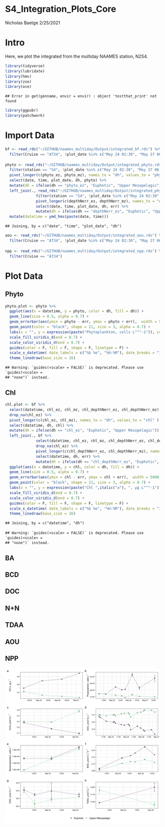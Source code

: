 S4\_Integration\_Plots\_Core
================
Nicholas Baetge
2/25/2021

# Intro

Here, we plot the integrated from the multiday NAAMES station, N2S4.

``` r
library(tidyverse)
library(lubridate)
library(hms)
library(zoo) 
library(oce)  
```

    ## Error in get(genname, envir = envir) : object 'testthat_print' not found

``` r
library(ggpubr)
library(patchwork)
```

# Import Data

``` r
bf <- read_rds("~/GITHUB/naames_multiday/Output/integrated_bf.rds") %>% 
  filter(Cruise == "AT34", !plot_date %in% c("May 24 02:30", "May 27 06:07"))

phyto <- read_rds("~/GITHUB/naames_multiday/Output/integrated_phyto.rds") %>% 
  filter(station == "S4", !plot_date %in% c("May 24 02:30", "May 27 06:07", "Sep 10 07:30")) %>% 
  pivot_longer(c(phyto_ez, phyto_mz), names_to = "dh", values_to = "phyto" ) %>% 
  select(date, time, plot_date, dh, phyto) %>% 
  mutate(dh = ifelse(dh == "phyto_ez", "Euphotic", "Upper Mesopelagic")) %>% 
  left_join(., read_rds("~/GITHUB/naames_multiday/Output/integrated_phyto.rds") %>% 
              filter(station == "S4", !plot_date %in% c("May 24 02:30", "May 27 06:07")) %>%
              pivot_longer(c(depthNerr_ez, depthNerr_mz), names_to = "dh", values_to = "err" ) %>% 
              select(date, time, plot_date, dh, err) %>% 
              mutate(dh = ifelse(dh == "depthNerr_ez", "Euphotic", "Upper Mesopelagic"))) %>% 
  mutate(datetime = ymd_hms(paste(date, time)))
```

    ## Joining, by = c("date", "time", "plot_date", "dh")

``` r
aou <- read_rds("~/GITHUB/naames_multiday/Output/integrated_aou.rds") %>% 
  filter(Cruise == "AT34", !plot_date %in% c("May 24 02:30", "May 27 06:07"))

npp <- read_rds("~/GITHUB/naames_multiday/Output/integrated_npp.rds") %>% 
  filter(Cruise == "AT34")
```

# Plot Data

## Phyto

``` r
phyto.plot <- phyto %>% 
  ggplot(aes(x = datetime, y = phyto, color = dh, fill = dh)) +
  geom_line(size = 0.5, alpha = 0.7) +
  geom_errorbar(aes(ymin = phyto - err, ymax = phyto + err),  width = 5000) +
  geom_point(color = "black", shape = 21, size = 3, alpha = 0.7) +
  labs(x = "", y = expression(paste("Phytoplankton, cells L"^"-1")), color = "", fill = "") +
  scale_fill_viridis_d(end = 0.7) +
  scale_color_viridis_d(end = 0.7) +
  guides(color = F, fill = F, shape = F, linetype = F) +
  scale_x_datetime( date_labels = c("%b %e", "%H:%M"), date_breaks = "12 hours") +
  theme_linedraw(base_size = 16) 
```

    ## Warning: `guides(<scale> = FALSE)` is deprecated. Please use `guides(<scale> =
    ## "none")` instead.

## Chl

``` r
chl.plot <- bf %>% 
  select(datetime, chl_ez, chl_mz, chl_depthNerr_ez, chl_depthNerr_mz) %>% 
  drop_na(chl_ez) %>% 
  pivot_longer(c(chl_ez, chl_mz), names_to = "dh", values_to = "chl" ) %>% 
  select(datetime, dh, chl) %>% 
  mutate(dh = ifelse(dh == "chl_ez", "Euphotic", "Upper Mesopelagic")) %>% 
  left_join(., bf %>% 
              select(datetime, chl_ez, chl_mz, chl_depthNerr_ez, chl_depthNerr_mz) %>% 
              drop_na(chl_ez) %>% 
              pivot_longer(c(chl_depthNerr_ez, chl_depthNerr_mz), names_to = "dh", values_to = "err" ) %>% 
              select(datetime, dh, err) %>% 
              mutate(dh = ifelse(dh == "chl_depthNerr_ez", "Euphotic", "Upper Mesopelagic"))) %>% 
  ggplot(aes(x = datetime, y = chl, color = dh, fill = dh)) +
  geom_line(size = 0.5, alpha = 0.7) +
  geom_errorbar(aes(ymin = chl - err, ymax = chl + err),  width = 5000) +
  geom_point(color = "black", shape = 21, size = 3, alpha = 0.7) +
  labs(x = "", y = expression(paste("Chl ",italic("a"), ", µg L"^"-1")), color = "", fill = "") +
  scale_fill_viridis_d(end = 0.7) +
  scale_color_viridis_d(end = 0.7) +
  guides(color = F, fill = F, shape = F, linetype = F) +
  scale_x_datetime( date_labels = c("%b %e", "%H:%M"), date_breaks = "12 hours") +
  theme_linedraw(base_size = 16) 
```

    ## Joining, by = c("datetime", "dh")

    ## Warning: `guides(<scale> = FALSE)` is deprecated. Please use `guides(<scale> =
    ## "none")` instead.

## BA

## BCD

## DOC

## N+N

## TDAA

## AOU

## NPP

![](S4_Integration_Plots_Core_files/figure-gfm/combine%20plots-1.png)<!-- -->
